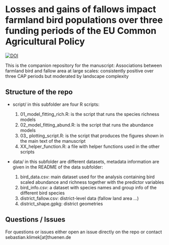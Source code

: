 
# Losses and gains of fallows impact farmland bird populations over three funding periods of the EU Common Agricultural Policy
[![DOI](https://zenodo.org/badge/410768453.svg)](https://doi.org/10.5281/zenodo.7643282)


This is the companion repository for the manuscript: Associations between farmland bird and fallow area at large scales: consistently positive over three CAP periods but moderated by landscape complexity

## Structure of the repo

* script/ in this subfolder are four R scripts:
	1. 01_model_fitting_rich.R: is the script that runs the species richness models
	2. 02_model_fitting_abund.R: is the script that runs the abundance models
	3. 03_ plotting_script.R: is the script that produces the figures shown in the main text of the manuscript
	4. XX_helper_function.R: a file with helper functions used in the other scripts

* data/ in this subfolder are different datasets, metadata information are given in the README of the data subfolder:
	1. bird_data.csv: main dataset used for the analysis containing bird scaled abundance and richness together with the predictor variables
	2. bird_info.csv: a dataset with species names and group info of the different bird species
	3. district_fallow.csv: district-level data (fallow land area ...)
	4. district_shape.gpkg: district geometries

## Questions / Issues

For questions or issues either open an issue directly on the repo or contact sebastian.klimek[at]thuenen.de
